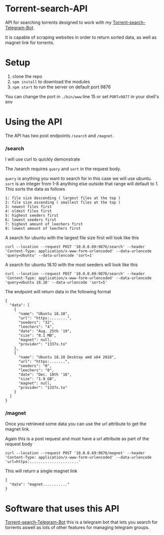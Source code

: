 # Torrent-search-API
API for searching torrents designed to work with my [Torrent-search-Telegram-Bot](https://github.com/ArtiomSu/Torrent-search-Telegram-Bot).

It is capable of scraping websites in order to return sorted data, as well as magnet link for torrents.

# Setup
1. clone the repo
2. `npm install` to download the modules
3. `npm start` to run the server on default port 9876

You can change the port in `./bin/www` line 15 or set `PORT=9877` in your shell's env

# Using the API
The API has two post endpoints `/search` and `/magnet`.

### /search
I will use curl to quickly demonstrate

The /search requires `query` and `sort` in the request body.

`query` is anything you want to search for in this case we will use ubuntu.
`sort` is an integer from 1-8 anything else outside that range will default to 1. This sorts the data as follows
```
1: file size descending ( largest files at the top )
2: file size ascending ( smallest files at the top )
3: newest files first
4: oldest files first
5: highest seeders first
6: lowest seeders first
7: highest amount of leechers first
8: lowest amount of leechers first
```
A search for ubuntu with the largest file size first will look like this
```
curl --location --request POST '10.0.0.69:9876/search' --header 'Content-Type: application/x-www-form-urlencoded' --data-urlencode 'query=Ubuntu' --data-urlencode 'sort=1'
```

A search for ubuntu 18.10 with the most seeders will look like this
```
curl --location --request POST '10.0.0.69:9876/search' --header 'Content-Type: application/x-www-form-urlencoded' --data-urlencode 'query=Ubuntu 18.10' --data-urlencode 'sort=5'
```
The endpoint will return data in the following format
```
{
  "data": [
    {
      "name": "Ubuntu 18.10",
      "url": "https:........",
      "seeders": "32",
      "leechers": "4",
      "date": "Aug. 25th '19",
      "size": "8.1 MB",
      "magnet": null,
      "provider": "1337x.to"
    },
    {
      "name": "Ubuntu 18.10 Desktop amd x64 2018",
      "url": "https:.......",
      "seeders": "0",
      "leechers": "0",
      "date": "Dec. 10th '18",
      "size": "1.9 GB",
      "magnet": null,
      "provider": "1337x.to"
    }
  ]
}
```
### /magnet
Once you retrieved some data you can use the url attribute to get the magnet link.

Again this is a post request and must have a url attribute as part of the request body
```
curl --location --request POST '10.0.0.69:9876/magnet' --header 'Content-Type: application/x-www-form-urlencoded' --data-urlencode 'url=https:......................'
```
This will return a single magnet link
```
{
  "data": "magnet..........."
}
```
# Software that uses this API
[Torrent-search-Telegram-Bot](https://github.com/ArtiomSu/Torrent-search-Telegram-Bot) this is a telegram bot that lets you search for torrents aswell as lots of other features for managing telegram groups.


